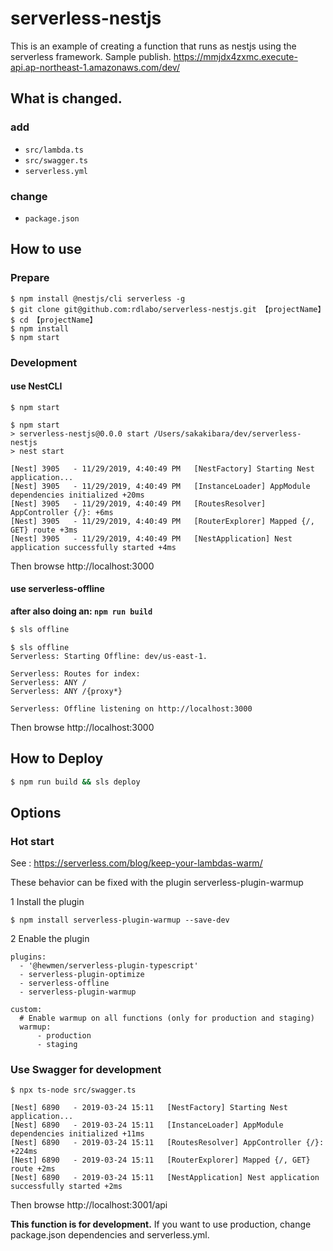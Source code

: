 # serverless-nestjs
This is an example of creating a function that runs as nestjs using the serverless framework. 
Sample publish. https://mmjdx4zxmc.execute-api.ap-northeast-1.amazonaws.com/dev/

## What is changed.

### add
- `src/lambda.ts`
- `src/swagger.ts`
- `serverless.yml`

### change
- `package.json`

## How to use
### Prepare

```
$ npm install @nestjs/cli serverless -g
$ git clone git@github.com:rdlabo/serverless-nestjs.git 【projectName】
$ cd 【projectName】
$ npm install
$ npm start
```

### Development
#### use NestCLI

```
$ npm start
```

```
$ npm start
> serverless-nestjs@0.0.0 start /Users/sakakibara/dev/serverless-nestjs
> nest start

[Nest] 3905   - 11/29/2019, 4:40:49 PM   [NestFactory] Starting Nest application...
[Nest] 3905   - 11/29/2019, 4:40:49 PM   [InstanceLoader] AppModule dependencies initialized +20ms
[Nest] 3905   - 11/29/2019, 4:40:49 PM   [RoutesResolver] AppController {/}: +6ms
[Nest] 3905   - 11/29/2019, 4:40:49 PM   [RouterExplorer] Mapped {/, GET} route +3ms
[Nest] 3905   - 11/29/2019, 4:40:49 PM   [NestApplication] Nest application successfully started +4ms
```

Then browse http://localhost:3000

#### use serverless-offline
__after also doing an: `npm run build`__

```bash
$ sls offline
```

```
$ sls offline
Serverless: Starting Offline: dev/us-east-1.

Serverless: Routes for index:
Serverless: ANY /
Serverless: ANY /{proxy*}

Serverless: Offline listening on http://localhost:3000
```

Then browse http://localhost:3000

## How to Deploy
```bash
$ npm run build && sls deploy
```

## Options
### Hot start
See : https://serverless.com/blog/keep-your-lambdas-warm/

These behavior can be fixed with the plugin serverless-plugin-warmup

1 Install the plugin

```
$ npm install serverless-plugin-warmup --save-dev
```

2 Enable the plugin

```
plugins:
  - '@hewmen/serverless-plugin-typescript'
  - serverless-plugin-optimize
  - serverless-offline
  - serverless-plugin-warmup

custom:
  # Enable warmup on all functions (only for production and staging)
  warmup:      
      - production
      - staging
```

### Use Swagger for development

```
$ npx ts-node src/swagger.ts
```

```
[Nest] 6890   - 2019-03-24 15:11   [NestFactory] Starting Nest application...
[Nest] 6890   - 2019-03-24 15:11   [InstanceLoader] AppModule dependencies initialized +11ms
[Nest] 6890   - 2019-03-24 15:11   [RoutesResolver] AppController {/}: +224ms
[Nest] 6890   - 2019-03-24 15:11   [RouterExplorer] Mapped {/, GET} route +2ms
[Nest] 6890   - 2019-03-24 15:11   [NestApplication] Nest application successfully started +2ms
```

Then browse http://localhost:3001/api

**This function is for development.** If you want to use production, change package.json dependencies and serverless.yml.

